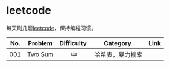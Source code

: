 # leetcode

每天刷几题[leetcode](https://leetcode.com)，保持编程习惯。

| No. | Problem | Difficulty | Category | Link |
| ---- | :--:  | :---:  | --- | --- |
| 001 | [Two Sum](001-Two-Sum) |  中  |  哈希表，暴力搜索 | |
